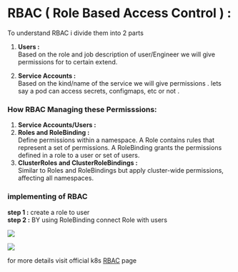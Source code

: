 # RBAC  ( Role Based Access Control ) :
To understand RBAC i divide them into 2 parts   
1) __Users :__   
   Based on the role and job description  of user/Engineer we will give permissions for to certain extend.

2) __Service Accounts :__  
   Based on the  kind/name of the service we will give permissions .
   lets say a pod can access secrets, configmaps, etc or not .  

### How RBAC Managing these Permisssions:
1) __Service Accounts/Users :__  
2) __Roles and RoleBinding :__  
   Define permissions within a namespace. A Role contains rules that represent a set of permissions. A RoleBinding grants the permissions defined in a role to a user or set of users.
3) __ClusterRoles and ClusterRoleBindings :__    
   Similar to Roles and RoleBindings but apply cluster-wide permissions, affecting all namespaces.  


### implementing of RBAC  
__step 1 :__ create a role to user  
__step 2 :__ BY using RoleBinding connect Role with users 

![](https://k21academy.com/wp-content/uploads/2020/10/Screen-Shot-2020-08-13-at-10.58.16-AM.png)  

![](https://www.middlewareinventory.com/wp-content/uploads/2022/11/k8s-rbac.jpeg)  

for more details visit official k8s [RBAC](https://kubernetes.io/docs/reference/access-authn-authz/rbac/) page